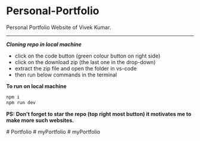 # Personal-Portfolio

Personal Portfolio Website of Vivek Kumar.
<br>

  <hr>

**_Cloning repo in local machine_**

- click on the code button (green colour button on right side)
- click on the download zip (the last one in the drop-down)
- extract the zip file and open the folder in vs-code
- then run below commands in the terminal

**To run on local machine**

```js
npm i
npm run dev
```

**PS: Don't forget to star the repo (top right most button) it motivates me to make more such websites.**

#   P o r t f o l i o 
 
 
#   m y P o r t f o l i o  
 #   m y P o r t f o l i o  
 